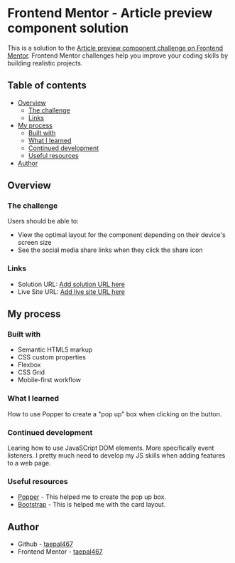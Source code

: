 # Frontend Mentor - Article preview component solution

This is a solution to the [Article preview component challenge on Frontend Mentor](https://www.frontendmentor.io/challenges/article-preview-component-dYBN_pYFT). Frontend Mentor challenges help you improve your coding skills by building realistic projects. 

## Table of contents

- [Overview](#overview)
  - [The challenge](#the-challenge)
  - [Links](#links)
- [My process](#my-process)
  - [Built with](#built-with)
  - [What I learned](#what-i-learned)
  - [Continued development](#continued-development)
  - [Useful resources](#useful-resources)
- [Author](#author)




## Overview

### The challenge

Users should be able to:

- View the optimal layout for the component depending on their device's screen size
- See the social media share links when they click the share icon

### Links

- Solution URL: [Add solution URL here](https://your-solution-url.com)
- Live Site URL: [Add live site URL here](https://your-live-site-url.com)

## My process

### Built with

- Semantic HTML5 markup
- CSS custom properties
- Flexbox
- CSS Grid
- Mobile-first workflow

### What I learned

How to use Popper to create a "pop up" box when clicking on the button.

### Continued development

Learing how to use JavaSCript DOM elements. More specifically event listeners. I pretty much need to develop my JS skills when adding features to a web page.

### Useful resources

- [Popper](https://popper.js.org) - This helped me to create the pop up box.
- [Bootstrap](https://getbootstrap.com/docs/5.1/components/card/) - This is helped me with the card layout.

## Author

- Github - [taepal467](https://github.com/taepal467)
- Frontend Mentor - [taepal467](https://www.frontendmentor.io/profile/taepal467)


